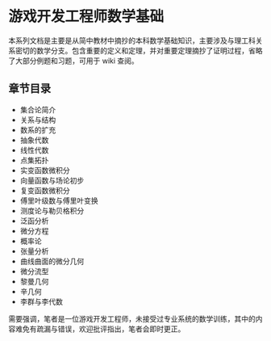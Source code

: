 # 游戏开发工程师数学基础

本系列文档是主要是从简中教材中摘抄的本科数学基础知识，主要涉及与理工科关系密切的数学分支。包含重要的定义和定理，并对重要定理摘抄了证明过程，省略了大部分例题和习题，可用于 wiki 查阅。

## 章节目录
- 集合论简介
  <!-- - 朴素集合论
  - ZFC 公理集合论 -->
- 关系与结构
  <!-- - 二元关系
  - 函数
  - 等价关系
  - 代数结构
  - 序结构
  - 拓扑结构 -->
- 数系的扩充
  <!-- - 整数
  - 有理数
  - 实数
  - 复数
  - 四元数 -->
- 抽象代数
  <!-- - 群
  - 环
  - 域和伽罗瓦理论 -->
- 线性代数
  <!-- - 线性空间
  - 线性映射
  - 矩阵
  - 特征值与特征向量 -->
- 点集拓扑
  <!-- - 度量空间与拓扑空间
  - 连续函数
  - 构造拓扑的方式
  - 拓扑性质 -->
- 实变函数微积分
  <!-- - 连续函数
  - 一元函数微分学
  - 一元函数的原函数
  - 一元函数的黎曼积分
  - 多元函数的微分
  - 数项级数与函数项级数
  - 幂级数 -->
- 向量函数与场论初步
- 复变函数微积分
  <!-- - 复变函数微分学
  - 复变函数积分学
  - 解析函数的级数展开
  - 留数定理与其应用 -->
- 傅里叶级数与傅里叶变换
- 测度论与勒贝格积分
- 泛函分析
- 微分方程
  <!-- - 微分方程的基本概念
  - 一阶常微分方程的初等解法
  - 线性常微分方程
  - 非线性常微分方程
  - 线性偏微分方程
  - 非线性偏微分方程 -->
- 概率论
- 张量分析
- 曲线曲面的微分几何
- 微分流型
- 黎曼几何
- 辛几何
- 李群与李代数

需要强调，笔者是一位游戏开发工程师，未接受过专业系统的数学训练，其中的内容难免有疏漏与错误，欢迎批评指出，笔者会即时更正。
